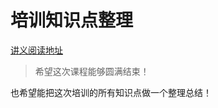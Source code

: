 # 培训知识点整理

[讲义阅读地址](https://fangshuoit.gitbooks.io/2016-05-22-javaweb-train/content)
>希望这次课程能够圆满结束！

也希望能把这次培训的所有知识点做一个整理总结！